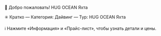 👋 Добро пожаловать!
HUG OCEAN Яхта

✳️ Кратко
— Категория: Дайвинг
— Тур: HUG OCEAN Яхта

ℹ️ Нажмите «Информация» и «Прайс-лист», чтобы узнать детали и цены.

